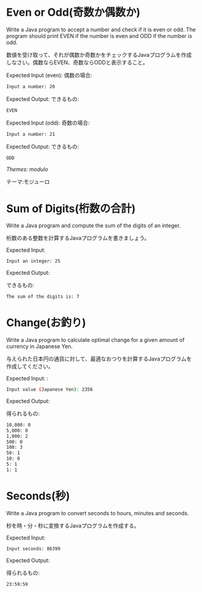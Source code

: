 # Even or Odd(奇数か偶数か)

Write a Java program to accept a number and check if it is even or odd. The program should print EVEN if the number is even and ODD if the number is odd.

数値を受け取って、それが偶数か奇数かをチェックするJavaプログラムを作成しなさい。偶数ならEVEN、奇数ならODDと表示すること。

Expected Input (even):
偶数の場合:

```bash
Input a number: 20
```

Expected Output:
できるもの:

```bash
EVEN
```

Expected Input (odd):
奇数の場合:

```bash
Input a number: 21
```

Expected Output:
できるもの:

```bash
ODD
```

_Themes: modulo_

テーマ:モジューロ

# Sum of Digits(桁数の合計)

Write a Java program and compute the sum of the digits of an integer.

桁数のある整数を計算するJavaプログラムを書きましょう。

Expected Input:

```bash
Input an integer: 25
```

Expected Output:

できるもの:

```bash
The sum of the digits is: 7
```

# Change(お釣り)

Write a Java program to calculate optimal change for a given amount of currency in Japanese Yen.

与えられた日本円の通貨に対して、最適なおつりを計算するJavaプログラムを作成してください。

Expected Input:
:

```bash
Input value (Japanese Yen): 2356
```

Expected Output:

得られるもの:

```bash
10,000: 0
5,000: 0
1,000: 2
500: 0
100: 3
50: 1
10: 0
5: 1
1: 1
```

# Seconds(秒)

Write a Java program to convert seconds to hours, minutes and seconds.

秒を時・分・秒に変換するJavaプログラムを作成する。


Expected Input:

```bash
Input seconds: 86399    
```

Expected Output:

得られるもの:

```bash
23:59:59
```

